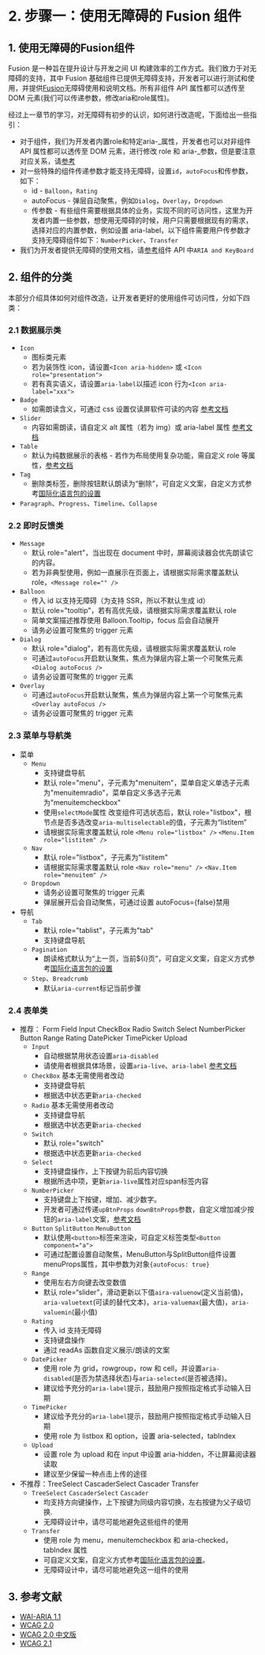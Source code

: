 # 2. 步骤一：使用无障碍的 Fusion 组件

## 1. 使用无障碍的Fusion组件

Fusion 是一种旨在提升设计与开发之间 UI 构建效率的工作方式。我们致力于对无障碍的支持，其中 Fusion 基础组件已提供无障碍支持，开发者可以进行测试和使用，并提供[Fusion](https://fusion.design/component)无障碍使用和说明文档。所有非组件 API 属性都可以透传至 DOM 元素\(我们可以传递参数，修改aria和role属性\)。

经过上一章节的学习，对无障碍有初步的认识，如何进行改造呢，下面给出一些指引：

* 对于组件，我们为开发者内置role和特定aria-_属性，开发者也可以对非组件 API 属性都可以透传至 DOM 元素，进行修改 role 和 aria-_参数，但是要注意对应关系，请[参考](../yi-bei-jing-jie-shao/wai-aria.md)
* 对一些特殊的组件传递参数才能支持无障碍，设置`id`，`autoFocus`和传参数，如下：
  * id - `Balloon`，`Rating`
  * autoFocus - 弹层自动聚焦，例如`Dialog`，`Overlay`，`Dropdown`
  * 传参数 - 有些组件需要根据具体的业务，实现不同的可访问性，这里为开发者内置一些参数，想使用无障碍的时候，用户只需要根据现有的需求，选择对应的内置参数，例如设置 aria-label，以下组件需要用户传参数才支持无障碍组件如下：`NumberPicker`、`Transfer`
* 我们为开发者提供无障碍的使用文档，请[参考](https://fusion.design/component)组件 API 中`ARIA and KeyBoard`

## 2. 组件的分类

本部分介绍具体如何对组件改造，让开发者更好的使用组件可访问性，分如下四类：

### 2.1 数据展示类

* `Icon`
  * 图标类元素
  * 若为装饰性 icon，请设置`<Icon aria-hidden>` 或 `<Icon role="presentation">`
  * 若有真实语义，请设置`aria-label`以描述 icon 行为`<Icon aria-label="xxx">`
* `Badge`
  * 如需朗读含义，可通过 css 设置仅读屏软件可读的内容 [参考文档](https://fusion.design/component/basic/badge)
* `Slider`
  * 内容如需朗读，请自定义 alt 属性（若为 img）或 aria-label 属性 [参考文档](https://fusion.design/component/basic/slider)
* `Table`
  * 默认为纯数据展示的表格 - 若作为布局使用复杂功能，需自定义 role 等属性，[参考文档](https://fusion.design/component/basic/table)
* `Tag`
  * 删除类标签，删除按钮默认朗读为“删除”，可自定义文案，自定义方式参考[国际化语言包的设置](https://fusion.design/component/basic/config-provider)
* `Paragraph`、`Progress`、`Timeline`、`Collapse`

### 2.2 即时反馈类

* `Message`
  * 默认 role="alert"，当出现在 document 中时，屏幕阅读器会优先朗读它的内容。 
  * 若为非典型使用，例如一直展示在页面上，请根据实际需求覆盖默认 role，`<Message role="" />`
* `Balloon`
  * 传入 id 以支持无障碍（为支持 SSR，所以不默认生成 id） 
  * 默认 role="tooltip"，若有高优先级，请根据实际需求覆盖默认 role 
  * 简单文案描述推荐使用 Balloon.Tooltip，focus 后会自动展开 
  * 请务必设置可聚焦的 trigger 元素
* `Dialog`
  * 默认 role="dialog"，若有高优先级，请根据实际需求覆盖默认 role 
  * 可通过`autoFocus`开启默认聚焦，焦点为弹层内容上第一个可聚焦元素 `<Dialog autoFocus />` 
  * 请务必设置可聚焦的 trigger 元素
* `Overlay`
  * 可通过`autoFocus`开启默认聚焦，焦点为弹层内容上第一个可聚焦元素 `<Overlay autoFocus />` 
  * 请务必设置可聚焦的 trigger 元素

### 2.3 菜单与导航类

* 菜单
  * `Menu`
    * 支持键盘导航
    * 默认 role="menu"，子元素为"menuitem"，菜单自定义单选子元素为"menuitemradio"，菜单自定义多选子元素为"menuitemcheckbox"
    * 使用`selectMode`属性 改变组件可选状态后，默认 role="listbox"，根节点是否多选改变`aria-multiselectable`的值，子元素为“listitem”
    * 请根据实际需求覆盖默认 role `<Menu role="listbox" />` `<Menu.Item role="listitem" />`
  * `Nav`
    * 默认 role="listbox"，子元素为"listitem"
    * 请根据实际需求覆盖默认 role `<Nav role="menu" />` `<Nav.Item role="menuitem" />`
  * `Dropdown`
    * 请务必设置可聚焦的 trigger 元素
    * 弹层展开后会自动聚焦，可通过设置 autoFocus={false}禁用
* 导航
  * `Tab`
    * 默认 role="tablist"，子元素为"tab"
    * 支持键盘导航
  * `Pagination`
    * 朗读格式默认为“上一页，当前${i}页”，可自定义文案，自定义方式参考[国际化语言包的设置](https://fusion.design/component/basic/config-provider)
  * `Step`、`Breadcrumb`
    * 默认`aria-current`标记当前步骤

### 2.4 表单类

* 推荐： Form Field Input CheckBox Radio Switch Select NumberPicker Button Range Rating DatePicker TimePicker Upload
  * `Input`
    * 自动根据禁用状态设置`aria-disabled`
    * 请使用者根据具体场景，设置`aria-live`、`aria-label` [参考文档](https://fusion.design/component/basic/input)
  * `CheckBox` 基本无需使用者改动
    * 支持键盘导航
    * 根据选中状态更新`aria-checked`
  * `Radio` 基本无需使用者改动
    * 支持键盘导航
    * 根据选中状态更新`aria-checked`
  * `Switch`
    * 默认 role="switch"
    * 根据选中状态更新`aria-checked`
  * `Select`
    * 支持键盘操作，上下按键为前后内容切换
    * 根据所选中项，更新`aria-live`属性对应span标签内容
  * `NumberPicker`
    * 支持键盘上下按键，增加、减少数字。
    * 开发者可通过传递`upBtnProps` `downBtnProps`参数，自定义增加减少按钮的`aria-label`文案，[参考文档](https://fusion.design/component/basic/number-picker)  
  * `Button` `SplitButton` `MenuButton`
    * 默认使用`<button>`标签来渲染，可自定义标签类型`<Button component="a">`
    * 可通过配置设置自动聚焦，MenuButton与SplitButton组件设置menuProps属性，其中参数为对象`{autoFocus: true}`
  * `Range`
    * 使用左右方向键去改变数值
    * 默认 role=“slider”，滑动更新以下值`aira-valuenow`\(定义当前值\)，`aria-valuetext`\(可读的替代文本\)，`aria-valuemax`\(最大值\)，`aria-valuemin`\(最小值\)
  * `Rating`
    * 传入 id 支持无障碍
    * 支持键盘操作
    * 通过 readAs 函数自定义展示/朗读的文案
  * `DatePicker`
    * 使用 role 为 grid，rowgroup，row 和 cell，并设置`aria-disabled`\(是否为禁选择状态\)与`aria-selected`\(是否被选择\)。
    * 建议给予充分的`aria-label`提示，鼓励用户按照指定格式手动输入日期
  * `TimePicker` 
    * 建议给予充分的`aria-label`提示，鼓励用户按照指定格式手动输入日期
    * 使用 role 为 listbox 和 option，设置 aria-selected，tabIndex
  * `Upload`
    * 设置 role 为 upload 和在 input 中设置 aria-hidden，不让屏幕阅读器读取
    * 建议至少保留一种点击上传的途径
* 不推荐：TreeSelect CascaderSelect Cascader Transfer
  * `TreeSelect` `CascaderSelect` `Cascader`
    * 均支持方向键操作，上下按键为同级内容切换，左右按键为父子级切换.
    * 无障碍设计中，请尽可能地避免这些组件的使用
  * `Transfer`
    * 使用 role 为 menu，menuitemcheckbox 和 aria-checked，tabIndex 属性
    * 可自定义文案，自定义方式参考[国际化语言包的设置](https://fusion.design/component/basic/config-provider)。
    * 无障碍设计中，请尽可能地避免这一组件的使用

## 3. 参考文献

* [WAI-ARIA 1.1](https://www.w3.org/TR/wai-aria-1.1/#region)
* [WCAG 2.0](https://www.w3.org/TR/WCAG20/)
* [WCAG 2.0 中文版](https://www.w3.org/Translations/WCAG20-zh/)
* [WCAG 2.1](https://www.w3.org/TR/WCAG21/)

